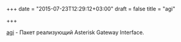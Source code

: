 +++
date = "2015-07-23T12:29:12+03:00"
draft = false
title = "agi"

+++

<p><a href="https://github.com/zaf/agi">agi</a>&nbsp;- Пакет реализующий&nbsp;Asterisk Gateway Interface.&nbsp;</p>

